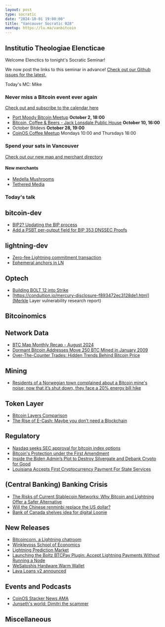 ```yaml
---
layout: post
type: socratic
date: "2024-10-01 19:00:00"
title: "Vancouver Socratic 028"
meetup: https://lu.ma/vanbitcoin
---
```


## Institutio Theologiae Elencticae

Welcome Elenctics to tonight's Socratic Seminar!

We now post the links to this seminar in advance! [Check out our Github issues for the latest.](https://github.com/VancouverBitdevs/VancouverBitdevs.github.io/issues)

Today's MC: Mike

### Never miss a Bitcoin event ever again

[Check out and subscribe to the calendar here](/calendar)

- [Port Moody Bitcoin Meetup](https://lu.ma/vgbijb9b) **October 2, 18:00**
- [Bitcoin, Coffee & Beers - Jack Lonsdale Public House](https://www.meetup.com/bitcoin-n-beers-vancouver/events/303492700) **October 10, 16:00**
- October Bitdevs **October 28, 19:00**
- [CoinOS Coffee Meetup](https://www.meetup.com/bitcoinprivilege/) Mondays 10:00 and Thursdays 16:00

### Spend your sats in Vancouver

[Check out our new map and merchant directory](/map)

#### New merchants

- [Medella Mushrooms](https://www.medellamushrooms.com/)
- [Tethered Media](https://instagram.com/tetheredmedia)

<!-- ### Today's talk -->

### Today's talk



## bitcoin-dev

- [BIP2? Updating the BIP process](https://github.com/murchandamus/bips/pull/2)
- [Add a PSBT per-output field for BIP 353 DNSSEC Proofs](https://github.com/bitcoin/bips/pull/1657#event-14069799954)

## lightning-dev

- [Zero-fee Lightning commitment transaction](https://fxtwitter.com/realtbast/status/1834213774674247987)
- [Ephemeral anchors in LN](https://github.com/lightningnetwork/lnd/discussions/9105)

## Optech

- [Building BOLT 12 into Strike](https://strike.me/blog/bolt12-offers/)
- [https://conduition.io/mercury-disclosure-f893472ec3128de1.html](Merkle Layer vulnerability research report)

## Bitcoinomics



## Network Data

- [BTC Map Monthly Recap - August 2024](https://bubelov.com/blog/2024/09/btcmap/)
- [Dormant Bitcoin Addresses Move 250 BTC Mined in January 2009](https://theminermag.com/news/2024-09-20/bitcoin-250-btc-satoshi-era/)
- [Over-The-Counter Trades: Hidden Trends Behind Bitcoin Price](https://www.forbes.com/sites/digital-assets/2024/09/26/over-the-counter-trades-hidden-trends-behind-bitcoin-price/)

## Mining

- [Residents of a Norwegian town complained about a Bitcoin mine's noise; now that it’s shut down, they face a 20% energy bill hike](https://www.theblock.co/post/316597/norwegian-bitcoin-mine)

## Token Layer

- [Bitcoin Layers Comparison](https://www.bitcoinlayers.org/)
- [The Rise of E-Cash: Maybe you don’t need a Blockchain](https://blog.nicolas-dorier.com/posts/cashu/)

## Regulatory

- [Nasdaq seeks SEC approval for bitcoin index options](https://www.reuters.com/technology/nasdaq-seeks-sec-approval-bitcoin-index-options-2024-08-27/)
- [Bitcoin's Protection under the First Amendment](https://nydig.com/research/bitcoins-protection-under-the-first-amendment)
- [Inside the Biden Admin’s Plot to Destroy Silvergate and Debank Crypto for Good](https://www.piratewires.com/p/inside-biden-admin-plot-to-destroy-silvergate-and-debank-crypto-for-good-nic-carter)
- [Louisiana Accepts First Cryptocurrency Payment For State Services](https://www.forbes.com/sites/digital-assets/2024/09/19/louisiana-accepts-first-cryptocurrency-payment-for-state-services/)

## (Central Banking) Banking Crisis

- [The Risks of Current Stablecoin Networks: Why Bitcoin and Lightning Offer a Safer Alternative](https://www.voltage.cloud/blog/the-risks-of-current-stablecoin-networks-why-bitcoin-and-lightning-offer-a-safer-alternative)
- [Will the Chinese renminbi replace the US dollar?](https://www.elgaronline.com/view/journals/roke/10/4/article-p499.xml)
- [Bank of Canada shelves idea for digital Loonie](https://www.cbc.ca/news/business/bakx-boc-cbdc-digital-currency-1.7326887)

## New Releases

- [Bitcoincorn, a Lightning chatroom](https://bitcorn.io/chat/index.html)
- [Winklevoss School of Economics](https://www.gcc.edu/Home/News-Archive/News-Article/school-of-business-to-bear-winklevoss-name)
- [Lightning Prediction Market](https://stacker.news/items/695842)
- [Launching the Boltz BTCPay Plugin: Accept Lightning Payments Without Running a Node](https://blog.boltz.exchange/p/launching-the-boltz-btcpay-plugin)
- [WeSatoshis Hardware Warm Wallet](https://x.com/PakoVM/status/1840462859693613252)
- [Lava Loans v2 announced](https://github.com/lava-xyz/loans-paper/blob/main/loans_v2.pdf)

## Events and Podcasts

- [CoinOS Stacker News AMA](https://stacker.news/items/681168)
- [Junseth's world: Dimitri the scammer](https://soundcloud.com/junsethsworld/episode-76-demetri-interview#t=0:00)

## Miscellaneous


